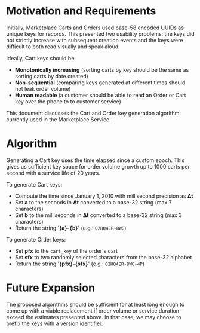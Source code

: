 <!-- TITLE: Cart and Order Unique Key Generation -->

# Motivation and Requirements
Initially, Marketplace Carts and Orders used base-58 encoded UUIDs as unique keys for records. This presented two usability problems: the keys did not strictly increase with subsequent creation events and the keys were difficult to both read visually and speak aloud.

Ideally, Cart keys should be:
- __Monotonically increasing__ (sorting carts by key should be the same as sorting carts by date created)
- __Non-sequential__ (comparing keys generated at different times should not leak order volume)
- __Human readable__ (a customer should be able to read an Order or Cart key over the phone to to customer service)

This document discusses the Cart and Order key generation algorithm currently used in the Marketplace Service.

# Algorithm
Generating a Cart key uses the time elapsed since a custom epoch. This gives us sufficient key space for order volume growth up to 1000 carts per second with a service life of 20 years.

To generate Cart keys:
- Compute the time since January 1, 2010 with millisecond precision as __∆t__
- Set __a__ to the seconds in __∆t__ converted to a base-32 string (max 7 characters)
- Set __b__ to the milliseconds in __∆t__ converted to a base-32 string (max 3 characters)
- Return the string '__{a}-{b}__' (e.g.: `02HQ4ER-8WG`)

To generate Order keys:
- Set __pfx__ to the `cart_key` of the order's cart
- Set __sfx__ to two randomly selected characters from the base-32 alphabet
- Return the string '__{pfx}-{sfx}__' (e.g.: `02HQ4ER-8WG-4P`)

# Future Expansion
The proposed algorithms should be sufficient for at least long enough to come up with a viable replacement if order volume or service duration exceed the estimates presented above. In that case, we may choose to prefix the keys with a version identifier.